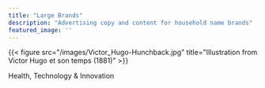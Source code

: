 ```yaml
---
title: "Large Brands"
description: "Advertising copy and content for household name brands"
featured_image: ''
---
```

{{< figure src="/images/Victor_Hugo-Hunchback.jpg" title="Illustration from Victor Hugo et son temps (1881)" >}}

Health, Technology & Innovation





